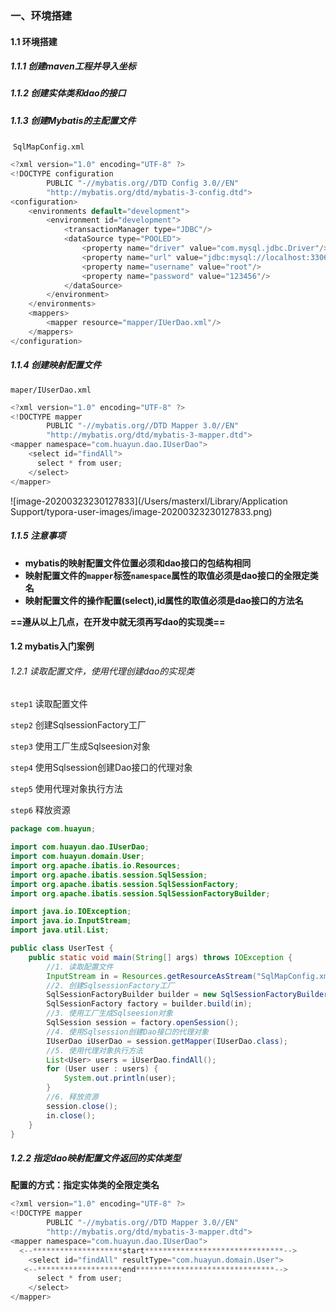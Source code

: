 ### 一、环境搭建

#### 1.1 环境搭建

##### 	1.1.1 创建maven工程并导入坐标

##### 	1.1.2 创建实体类和dao的接口

##### 	1.1.3 创建Mybatis的主配置文件

​	`SqlMapConfig.xml`

```java
<?xml version="1.0" encoding="UTF-8" ?>
<!DOCTYPE configuration
        PUBLIC "-//mybatis.org//DTD Config 3.0//EN"
        "http://mybatis.org/dtd/mybatis-3-config.dtd">
<configuration>
    <environments default="development">
        <environment id="development">
            <transactionManager type="JDBC"/>
            <dataSource type="POOLED">
                <property name="driver" value="com.mysql.jdbc.Driver"/>
                <property name="url" value="jdbc:mysql://localhost:3306/ssm"/>
                <property name="username" value="root"/>
                <property name="password" value="123456"/>
            </dataSource>
        </environment>
    </environments>
    <mappers>
        <mapper resource="mapper/IUerDao.xml"/>
    </mappers>
</configuration>
```

##### 	1.1.4 创建映射配置文件

`maper/IUserDao.xml`

```java
<?xml version="1.0" encoding="UTF-8" ?>
<!DOCTYPE mapper
        PUBLIC "-//mybatis.org//DTD Mapper 3.0//EN"
        "http://mybatis.org/dtd/mybatis-3-mapper.dtd">
<mapper namespace="com.huayun.dao.IUserDao">
    <select id="findAll">
      select * from user;
    </select>
</mapper>
```

![image-20200323230127833](/Users/masterxl/Library/Application Support/typora-user-images/image-20200323230127833.png)

##### 1.1.5 注意事项

- **mybatis的映射配置文件位置必须和dao接口的包结构相同**
- **映射配置文件的`mapper`标签`namespace`属性的取值必须是dao接口的全限定类名**
- **映射配置文件的操作配置(select),id属性的取值必须是dao接口的方法名**

**==遵从以上几点，在开发中就无须再写dao的实现类==**

#### 1.2 mybatis入门案例

###### 1.2.1 读取配置文件，使用代理创建dao的实现类

`step1`           读取配置文件

`step2`           创建SqlsessionFactory工厂

`step3`           使用工厂生成Sqlseesion对象

`step4`           使用Sqlsession创建Dao接口的代理对象

`step5`           使用代理对象执行方法

`step6`           释放资源

```java
package com.huayun;

import com.huayun.dao.IUserDao;
import com.huayun.domain.User;
import org.apache.ibatis.io.Resources;
import org.apache.ibatis.session.SqlSession;
import org.apache.ibatis.session.SqlSessionFactory;
import org.apache.ibatis.session.SqlSessionFactoryBuilder;

import java.io.IOException;
import java.io.InputStream;
import java.util.List;

public class UserTest {
    public static void main(String[] args) throws IOException {
        //1. 读取配置文件
        InputStream in = Resources.getResourceAsStream("SqlMapConfig.xml");
        //2. 创建SqlsessionFactory工厂
        SqlSessionFactoryBuilder builder = new SqlSessionFactoryBuilder();
        SqlSessionFactory factory = builder.build(in);
        //3. 使用工厂生成Sqlseesion对象
        SqlSession session = factory.openSession();
        //4. 使用Sqlsession创建Dao接口的代理对象
        IUserDao iUserDao = session.getMapper(IUserDao.class);
        //5. 使用代理对象执行方法
        List<User> users = iUserDao.findAll();
        for (User user : users) {
            System.out.println(user);
        }
        //6. 释放资源
        session.close();
        in.close();
    }
}
```

##### 1.2.2 指定dao映射配置文件返回的实体类型

**配置的方式：指定实体类的全限定类名**

```java
<?xml version="1.0" encoding="UTF-8" ?>
<!DOCTYPE mapper
        PUBLIC "-//mybatis.org//DTD Mapper 3.0//EN"
        "http://mybatis.org/dtd/mybatis-3-mapper.dtd">
<mapper namespace="com.huayun.dao.IUserDao">
  <--********************start*******************************-->
    <select id="findAll" resultType="com.huayun.domain.User">
   <--*******************end*******************************-->
      select * from user;
    </select>
</mapper>
```

